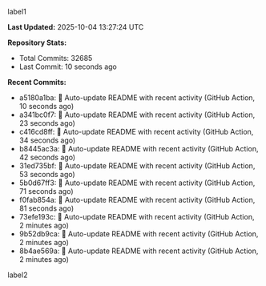 
label1 
<!-- ACTIVITY_START -->
**Last Updated:** 2025-10-04 13:27:24 UTC

**Repository Stats:**
- Total Commits: 32685
- Last Commit: 10 seconds ago

**Recent Commits:**
- a5180a1ba: 🤖 Auto-update README with recent activity (GitHub Action, 10 seconds ago)
- a341bc0f7: 🤖 Auto-update README with recent activity (GitHub Action, 23 seconds ago)
- c416cd8ff: 🤖 Auto-update README with recent activity (GitHub Action, 34 seconds ago)
- b8445ac3a: 🤖 Auto-update README with recent activity (GitHub Action, 42 seconds ago)
- 31ed735bf: 🤖 Auto-update README with recent activity (GitHub Action, 53 seconds ago)
- 5b0d67ff3: 🤖 Auto-update README with recent activity (GitHub Action, 71 seconds ago)
- f0fab854a: 🤖 Auto-update README with recent activity (GitHub Action, 81 seconds ago)
- 73efe193c: 🤖 Auto-update README with recent activity (GitHub Action, 2 minutes ago)
- 9b52db9ca: 🤖 Auto-update README with recent activity (GitHub Action, 2 minutes ago)
- 8b4ae569a: 🤖 Auto-update README with recent activity (GitHub Action, 2 minutes ago)
<!-- ACTIVITY_END -->

label2
